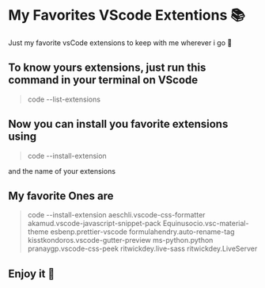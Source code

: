 # My Favorites VScode Extentions 📚
Just my favorite vsCode extensions to keep with me wherever i go 💖


## To know yours extensions, just run this command in your terminal on VScode

> code --list-extensions

## Now you can install you favorite extensions using

> code --install-extension

and the name of your extensions 

## My favorite Ones are

> code --install-extension
> aeschli.vscode-css-formatter
> akamud.vscode-javascript-snippet-pack
> Equinusocio.vsc-material-theme
> esbenp.prettier-vscode
> formulahendry.auto-rename-tag
> kisstkondoros.vscode-gutter-preview
> ms-python.python
> pranaygp.vscode-css-peek
> ritwickdey.live-sass
> ritwickdey.LiveServer


## Enjoy it 🌌